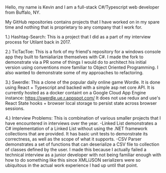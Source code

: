 Hello, my name is Kevin and I am a full-stack C#/Typescript web developer from Buffalo, NY.

My GitHub repositories contains projects that I have worked on in my spare time and nothing that is proprietary to any company that I work for.

1.) Hashtag-Search: This is a project that I did as a part of my interview process for Utilant back in 2017.

2.) TicTacToe: This is a fork of my friend's repository for a windows console app they built to famialiarize themselves with C#. 
      I made the fork to demonstrate via a PR some of things I would do to architect his initial version using conventions more 
      familiar to Object Oriented Programming. I also wanted to demonstrate some of my approaches to refactoring.

3.) Swerdle: This a clone of the popular daily online game Wordle. It is done using React + Typescript and backed with a simple asp net core API. 
      It is currently hosted as a docker containt on a Google Cloud App Engine instance: https://swerdle.ue.r.appspot.com/
      It does not use redux and use's React State hooks + browser local storage to persist state across browser sessions.
      
4.) Interview Problems: This is combination of various smaller projects that I have encountered in interviews over the year. 
      -Linked List demonstrates a C# implementation of a Linked List without using the .NET framework collections that are provided. 
        It has basic unit tests to demonstrate its correctness, as well as the scope of what it supports.
      -CSV Parser demonstrates a set of functions that can deserialize a CSV file to collection of classes defined by the user. 
        I made this because I actually failed a technical interview as a junior developer with not being familiar enough with how 
        to do something like this since XML/JSON serializers were so ubiquitous in the actual work experience I had up until that point.
